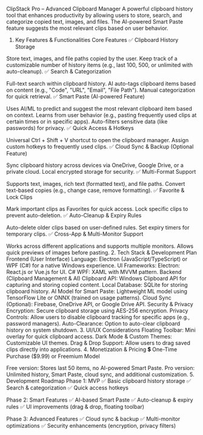 ClipStack Pro – Advanced Clipboard Manager
A powerful clipboard history tool that enhances productivity by allowing users to store, search, and categorize copied text, images, and files. The AI-powered Smart Paste feature suggests the most relevant clips based on user behavior.

1. Key Features & Functionalities
Core Features
✅ Clipboard History Storage

Store text, images, and file paths copied by the user.
Keep track of a customizable number of history items (e.g., last 100, 500, or unlimited with auto-cleanup).
✅ Search & Categorization

Full-text search within clipboard history.
AI auto-tags clipboard items based on content (e.g., "Code", "URL", "Email", "File Path").
Manual categorization for quick retrieval.
✅ Smart Paste (AI-powered Feature)

Uses AI/ML to predict and suggest the most relevant clipboard item based on context.
Learns from user behavior (e.g., pasting frequently used clips at certain times or in specific apps).
Auto-filters sensitive data (like passwords) for privacy.
✅ Quick Access & Hotkeys

Universal Ctrl + Shift + V shortcut to open the clipboard manager.
Assign custom hotkeys to frequently used clips.
✅ Cloud Sync & Backup (Optional Feature)

Sync clipboard history across devices via OneDrive, Google Drive, or a private cloud.
Local encrypted storage for security.
✅ Multi-Format Support

Supports text, images, rich text (formatted text), and file paths.
Convert text-based copies (e.g., change case, remove formatting).
✅ Favorite & Lock Clips

Mark important clips as Favorites for quick access.
Lock specific clips to prevent auto-deletion.
✅ Auto-Cleanup & Expiry Rules

Auto-delete older clips based on user-defined rules.
Set expiry timers for temporary clips.
✅ Cross-App & Multi-Monitor Support

Works across different applications and supports multiple monitors.
Allows quick previews of images before pasting.
2. Tech Stack & Development Plan
Frontend (User Interface)
Language: Electron (JavaScript/TypeScript) or WPF (C#) for a native Windows experience.
UI Frameworks:
Electron: React.js or Vue.js for UI.
C# WPF: XAML with MVVM pattern.
Backend (Clipboard Management & AI)
Clipboard API: Windows Clipboard API for capturing and storing copied content.
Local Database: SQLite for storing clipboard history.
AI Model for Smart Paste: Lightweight ML model using TensorFlow Lite or ONNX (trained on usage patterns).
Cloud Sync (Optional): Firebase, OneDrive API, or Google Drive API.
Security & Privacy
Encryption: Secure clipboard storage using AES-256 encryption.
Privacy Controls: Allow users to disable clipboard tracking for specific apps (e.g., password managers).
Auto-Clearance: Option to auto-clear clipboard history on system shutdown.
3. UI/UX Considerations
Floating Toolbar: Mini overlay for quick clipboard access.
Dark Mode & Custom Themes: Customizable UI themes.
Drag & Drop Support: Allow users to drag saved clips directly into applications.
4. Monetization & Pricing
💲 One-Time Purchase ($9.99) or Freemium Model

Free version: Stores last 50 items, no AI-powered Smart Paste.
Pro version: Unlimited history, Smart Paste, cloud sync, and additional customization.
5. Development Roadmap
Phase 1: MVP 
✅ Basic clipboard history storage
✅ Search & categorization
✅ Quick access hotkeys

Phase 2: Smart Features 
✅ AI-based Smart Paste
✅ Auto-cleanup & expiry rules
✅ UI improvements (drag & drop, floating toolbar)

Phase 3: Advanced Features 
✅ Cloud sync & backup
✅ Multi-monitor optimizations
✅ Security enhancements (encryption, privacy filters)